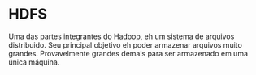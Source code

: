 # HDFS

Uma das partes integrantes do Hadoop, eh um sistema de arquivos distribuido. Seu principal objetivo eh poder armazenar arquivos 
muito grandes. Provavelmente grandes demais para ser armazenado em uma única máquina.

